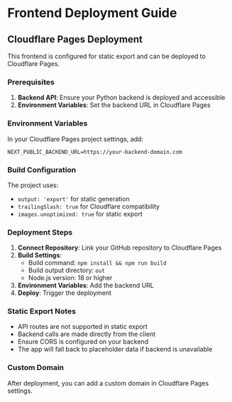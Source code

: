 # Frontend Deployment Guide

## Cloudflare Pages Deployment

This frontend is configured for static export and can be deployed to Cloudflare Pages.

### Prerequisites

1. **Backend API**: Ensure your Python backend is deployed and accessible
2. **Environment Variables**: Set the backend URL in Cloudflare Pages

### Environment Variables

In your Cloudflare Pages project settings, add:

```
NEXT_PUBLIC_BACKEND_URL=https://your-backend-domain.com
```

### Build Configuration

The project uses:
- `output: 'export'` for static generation
- `trailingSlash: true` for Cloudflare compatibility
- `images.unoptimized: true` for static export

### Deployment Steps

1. **Connect Repository**: Link your GitHub repository to Cloudflare Pages
2. **Build Settings**:
   - Build command: `npm install && npm run build`
   - Build output directory: `out`
   - Node.js version: 18 or higher
3. **Environment Variables**: Add the backend URL
4. **Deploy**: Trigger the deployment

### Static Export Notes

- API routes are not supported in static export
- Backend calls are made directly from the client
- Ensure CORS is configured on your backend
- The app will fall back to placeholder data if backend is unavailable

### Custom Domain

After deployment, you can add a custom domain in Cloudflare Pages settings.
